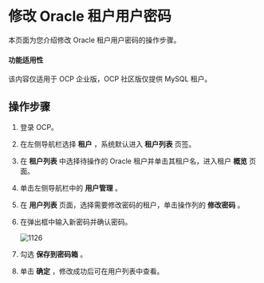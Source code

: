 # 修改 Oracle 租户用户密码

本页面为您介绍修改 Oracle 租户用户密码的操作步骤。

<main id="notice" type='notice'>
<h4>功能适用性</h4>
<p>该内容仅适用于 OCP 企业版，OCP 社区版仅提供 MySQL 租户。</p>
</main>

## 操作步骤

1. 登录 OCP。

2. 在左侧导航栏选择 **租户** ，系统默认进入 **租户列表** 页签。

3. 在 **租户列表** 中选择待操作的 Oracle 租户并单击其租户名，进入租户 **概览** 页面。

4. 单击左侧导航栏中的 **用户管理** 。

5. 在 **用户列表** 页面，选择需要修改密码的租户，单击操作列的 **修改密码** 。

6. 在弹出框中输入新密码并确认密码。

   ![1126](https://help-static-aliyun-doc.aliyuncs.com/assets/img/zh-CN/8054944461/p359534.png)

7. 勾选 **保存到密码箱** 。

8. 单击 **确定** ，修改成功后可在用户列表中查看。
